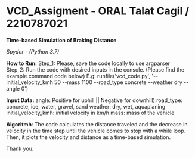 # VCD_Assigment - ORAL Talat Cagil / 2210787021

**Time-based Simulation of Braking Distance**

_Spyder - (Python 3.7)_

**How to Run:**
Step_1: Please, save the code locally to use argparser<br />
Step_2: Run the code with desired inputs in the console. (Please find the example command code below) 
E.g: runfile('vcd_code.py', '--initial_velocity_kmh 50 --mass 1100 --road_type concrete --weather dry --angle 0')

**Input Data:**
  angle: Positive for uphill || Negative for downhill) 
  road_type: concrete, ice, water, gravel, sand
  weather: dry, wet, aquaplaning
  initial_velocity_kmh: initial velocity in km/h
  mass: mass of the vehicle

**Algoritmh**:
  The code calculates the distance traveled and the decrease in velocity in the time step until the vehicle comes to stop with a while loop.
  Then, it plots the velocity and distance as a time-based simulation.
  



Thank you.
